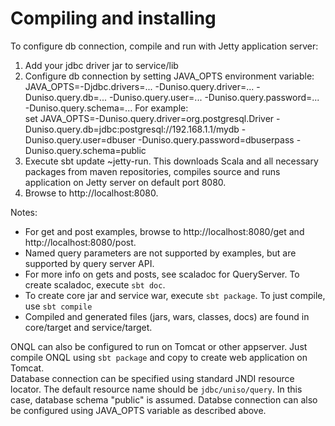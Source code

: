 Compiling and installing
==============================

To configure db connection, compile and run with Jetty application server:  

1. Add your jdbc driver jar to service/lib
2. Configure db connection by setting JAVA_OPTS environment variable:
   JAVA_OPTS=-Djdbc.drivers=... -Duniso.query.driver=... -Duniso.query.db=... -Duniso.query.user=... -Duniso.query.password=... -Duniso.query.schema=...
   For example:   
   set JAVA_OPTS=-Duniso.query.driver=org.postgresql.Driver  -Duniso.query.db=jdbc:postgresql://192.168.1.1/mydb -Duniso.query.user=dbuser -Duniso.query.password=dbuserpass -Duniso.query.schema=public
3. Execute sbt update ~jetty-run. This downloads Scala and all necessary packages from maven repositories, compiles source and runs application on Jetty server on default port 8080.
4. Browse to http://localhost:8080.

Notes:  

* For get and post examples, browse to http://localhost:8080/get and http://localhost:8080/post.  
* Named query parameters are not supported by examples, but are supported by query server API.  
* For more info on gets and posts, see scaladoc for QueryServer. To create scaladoc, execute `sbt doc`.  
* To create core jar and service war, execute `sbt package`. To just compile, use `sbt compile`
* Compiled and generated files (jars, wars, classes, docs) are found in core/target and service/target.  

ONQL can also be configured to run on Tomcat or other appserver. Just compile ONQL using `sbt package` and copy to create web application on Tomcat.   
Database connection can be specified using standard JNDI resource locator. The default resource name should be `jdbc/uniso/query`. In this case, database schema "public" is assumed. Databse connection can also be configured using JAVA_OPTS variable as described above.



